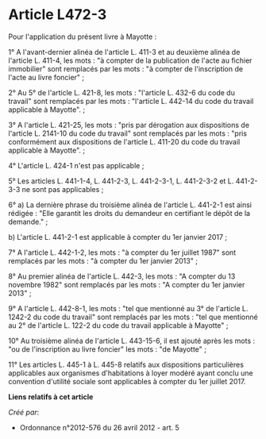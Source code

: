 # Article L472-3

Pour l'application du présent livre à Mayotte : 

1° A l'avant-dernier alinéa de l'article L. 411-3 et au deuxième alinéa de l'article L. 411-4, les mots : "à compter de la
publication de l'acte au fichier immobilier" sont remplacés par les mots : "à compter de l'inscription de l'acte au livre
foncier" ; 

2° Au 5° de l'article L. 421-8, les mots : "l'article L. 432-6 du code du travail" sont remplacés par les mots : "l'article
L. 442-14 du code du travail applicable à Mayotte". ; 

3° A l'article L. 421-25, les mots : "pris par dérogation aux dispositions de l'article L. 2141-10 du code du travail" sont
remplacés par les mots : "pris conformément aux dispositions de l'article L. 411-20 du code du travail applicable à
Mayotte". ; 

4° L'article L. 424-1 n'est pas applicable ; 

5° Les articles L. 441-1-4, L. 441-2-3, L. 441-2-3-1, L. 441-2-3-2 et L. 441-2-3-3 ne sont pas applicables ; 

6° a) La dernière phrase du troisième alinéa de l'article L. 441-2-1 est ainsi rédigée : "Elle garantit les droits du
demandeur en certifiant le dépôt de la demande." ; 

b) L'article L. 441-2-1 est applicable à compter du 1er janvier 2017 ; 

7° A l'article L. 442-1-2, les mots : "à compter du 1er juillet 1987" sont remplacés par les mots : "à compter du 1er janvier
2013" ; 

8° Au premier alinéa de l'article L. 442-3, les mots : "A compter du 13 novembre 1982" sont remplacés par les mots : "A
compter du 1er janvier 2013" ; 

9° A l'article L. 442-8-1, les mots : "tel que mentionné au 3° de l'article L. 1242-2 du code du travail" sont remplacés par
les mots : "tel que mentionné au 2° de l'article L. 122-2 du code du travail applicable à Mayotte" ; 

10° Au troisième alinéa de l'article L. 443-15-6, il est ajouté après les mots : "ou de l'inscription au livre foncier" les
mots : "de Mayotte" ; 

11° Les articles L. 445-1 à L. 445-8 relatifs aux dispositions particulières applicables aux organismes d'habitations à loyer
modéré ayant conclu une convention d'utilité sociale sont applicables à compter du 1er juillet 2017.

**Liens relatifs à cet article**

_Créé par_:

  - Ordonnance n°2012-576 du 26 avril 2012 - art. 5
